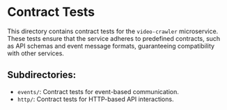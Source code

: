 # Contract Tests

This directory contains contract tests for the `video-crawler` microservice. These tests ensure that the service adheres to predefined contracts, such as API schemas and event message formats, guaranteeing compatibility with other services.

## Subdirectories:
- `events/`: Contract tests for event-based communication.
- `http/`: Contract tests for HTTP-based API interactions.
